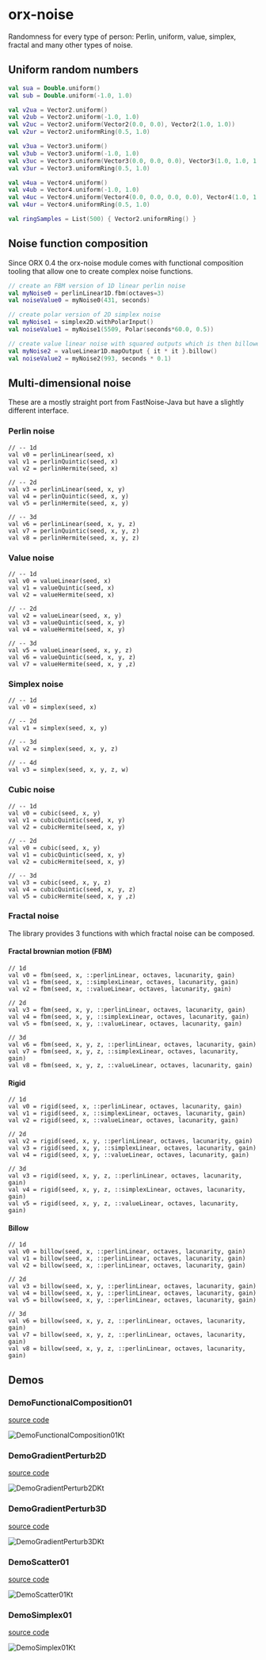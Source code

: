 # orx-noise

Randomness for every type of person: Perlin, uniform, value, simplex, fractal and many other types of noise.

## Uniform random numbers

```kotlin
val sua = Double.uniform()
val sub = Double.uniform(-1.0, 1.0)

val v2ua = Vector2.uniform()
val v2ub = Vector2.uniform(-1.0, 1.0)
val v2uc = Vector2.uniform(Vector2(0.0, 0.0), Vector2(1.0, 1.0))
val v2ur = Vector2.uniformRing(0.5, 1.0)

val v3ua = Vector3.uniform()
val v3ub = Vector3.uniform(-1.0, 1.0)
val v3uc = Vector3.uniform(Vector3(0.0, 0.0, 0.0), Vector3(1.0, 1.0, 1.0))
val v3ur = Vector3.uniformRing(0.5, 1.0)

val v4ua = Vector4.uniform()
val v4ub = Vector4.uniform(-1.0, 1.0)
val v4uc = Vector4.uniform(Vector4(0.0, 0.0, 0.0, 0.0), Vector4(1.0, 1.0, 1.0, 1.0))
val v4ur = Vector4.uniformRing(0.5, 1.0)

val ringSamples = List(500) { Vector2.uniformRing() }
```

## Noise function composition

Since ORX 0.4 the orx-noise module comes with functional composition tooling that allow one to create complex noise
functions.

```kotlin
// create an FBM version of 1D linear perlin noise
val myNoise0 = perlinLinear1D.fbm(octaves=3)
val noiseValue0 = myNoise0(431, seconds)

// create polar version of 2D simplex noise
val myNoise1 = simplex2D.withPolarInput()
val noiseValue1 = myNoise1(5509, Polar(seconds*60.0, 0.5))

// create value linear noise with squared outputs which is then billowed
val myNoise2 = valueLinear1D.mapOutput { it * it }.billow()
val noiseValue2 = myNoise2(993, seconds * 0.1)
```



## Multi-dimensional noise

These are a mostly straight port from FastNoise-Java but have a slightly different interface.

### Perlin noise
```
// -- 1d
val v0 = perlinLinear(seed, x)
val v1 = perlinQuintic(seed, x)
val v2 = perlinHermite(seed, x)

// -- 2d
val v3 = perlinLinear(seed, x, y)
val v4 = perlinQuintic(seed, x, y)
val v5 = perlinHermite(seed, x, y)

// -- 3d
val v6 = perlinLinear(seed, x, y, z)
val v7 = perlinQuintic(seed, x, y, z)
val v8 = perlinHermite(seed, x, y, z)
```

### Value noise
```
// -- 1d
val v0 = valueLinear(seed, x)
val v1 = valueQuintic(seed, x)
val v2 = valueHermite(seed, x)

// -- 2d
val v2 = valueLinear(seed, x, y)
val v3 = valueQuintic(seed, x, y)
val v4 = valueHermite(seed, x, y)

// -- 3d
val v5 = valueLinear(seed, x, y, z)
val v6 = valueQuintic(seed, x, y, z)
val v7 = valueHermite(seed, x, y ,z)
```

### Simplex noise
```
// -- 1d
val v0 = simplex(seed, x)

// -- 2d
val v1 = simplex(seed, x, y)

// -- 3d
val v2 = simplex(seed, x, y, z)

// -- 4d
val v3 = simplex(seed, x, y, z, w)
```

### Cubic noise
```
// -- 1d
val v0 = cubic(seed, x, y)
val v1 = cubicQuintic(seed, x, y)
val v2 = cubicHermite(seed, x, y)

// -- 2d
val v0 = cubic(seed, x, y)
val v1 = cubicQuintic(seed, x, y)
val v2 = cubicHermite(seed, x, y)

// -- 3d
val v3 = cubic(seed, x, y, z)
val v4 = cubicQuintic(seed, x, y, z)
val v5 = cubicHermite(seed, x, y ,z)
```

### Fractal noise

The library provides 3 functions with which fractal noise can be composed.

#### Fractal brownian motion (FBM)

```
// 1d
val v0 = fbm(seed, x, ::perlinLinear, octaves, lacunarity, gain)
val v1 = fbm(seed, x, ::simplexLinear, octaves, lacunarity, gain)
val v2 = fbm(seed, x, ::valueLinear, octaves, lacunarity, gain)

// 2d
val v3 = fbm(seed, x, y, ::perlinLinear, octaves, lacunarity, gain)
val v4 = fbm(seed, x, y, ::simplexLinear, octaves, lacunarity, gain)
val v5 = fbm(seed, x, y, ::valueLinear, octaves, lacunarity, gain)

// 3d
val v6 = fbm(seed, x, y, z, ::perlinLinear, octaves, lacunarity, gain)
val v7 = fbm(seed, x, y, z, ::simplexLinear, octaves, lacunarity, gain)
val v8 = fbm(seed, x, y, z, ::valueLinear, octaves, lacunarity, gain)
```

#### Rigid

```
// 1d
val v0 = rigid(seed, x, ::perlinLinear, octaves, lacunarity, gain)
val v1 = rigid(seed, x, ::simplexLinear, octaves, lacunarity, gain)
val v2 = rigid(seed, x, ::valueLinear, octaves, lacunarity, gain)

// 2d
val v2 = rigid(seed, x, y, ::perlinLinear, octaves, lacunarity, gain)
val v3 = rigid(seed, x, y, ::simplexLinear, octaves, lacunarity, gain)
val v4 = rigid(seed, x, y, ::valueLinear, octaves, lacunarity, gain)

// 3d
val v3 = rigid(seed, x, y, z, ::perlinLinear, octaves, lacunarity, gain)
val v4 = rigid(seed, x, y, z, ::simplexLinear, octaves, lacunarity, gain)
val v5 = rigid(seed, x, y, z, ::valueLinear, octaves, lacunarity, gain)
```

#### Billow

```
// 1d
val v0 = billow(seed, x, ::perlinLinear, octaves, lacunarity, gain)
val v1 = billow(seed, x, ::perlinLinear, octaves, lacunarity, gain)
val v2 = billow(seed, x, ::perlinLinear, octaves, lacunarity, gain)

// 2d
val v3 = billow(seed, x, y, ::perlinLinear, octaves, lacunarity, gain)
val v4 = billow(seed, x, y, ::perlinLinear, octaves, lacunarity, gain)
val v5 = billow(seed, x, y, ::perlinLinear, octaves, lacunarity, gain)

// 3d
val v6 = billow(seed, x, y, z, ::perlinLinear, octaves, lacunarity, gain)
val v7 = billow(seed, x, y, z, ::perlinLinear, octaves, lacunarity, gain)
val v8 = billow(seed, x, y, z, ::perlinLinear, octaves, lacunarity, gain)
```
<!-- __demos__ >
# Demos
[DemoGradientPerturb2DKt](src/demo/kotlin/DemoGradientPerturb2DKt.kt
![DemoGradientPerturb2DKt](https://github.com/openrndr/orx/blob/media/orx-noise/images/DemoGradientPerturb2DKt.png
[DemoGradientPerturb3DKt](src/demo/kotlin/DemoGradientPerturb3DKt.kt
![DemoGradientPerturb3DKt](https://github.com/openrndr/orx/blob/media/orx-noise/images/DemoGradientPerturb3DKt.png
[DemoPoissonDiskSamplingKt](src/demo/kotlin/DemoPoissonDiskSamplingKt.kt
![DemoPoissonDiskSamplingKt](https://github.com/openrndr/orx/blob/media/orx-noise/images/DemoPoissonDiskSamplingKt.png
<!-- __demos__ -->
## Demos
### DemoFunctionalComposition01
[source code](src/demo/kotlin/DemoFunctionalComposition01.kt)

![DemoFunctionalComposition01Kt](https://raw.githubusercontent.com/openrndr/orx/media/orx-noise/images/DemoFunctionalComposition01Kt.png)

### DemoGradientPerturb2D
[source code](src/demo/kotlin/DemoGradientPerturb2D.kt)

![DemoGradientPerturb2DKt](https://raw.githubusercontent.com/openrndr/orx/media/orx-noise/images/DemoGradientPerturb2DKt.png)

### DemoGradientPerturb3D
[source code](src/demo/kotlin/DemoGradientPerturb3D.kt)

![DemoGradientPerturb3DKt](https://raw.githubusercontent.com/openrndr/orx/media/orx-noise/images/DemoGradientPerturb3DKt.png)

### DemoScatter01
[source code](src/demo/kotlin/DemoScatter01.kt)

![DemoScatter01Kt](https://raw.githubusercontent.com/openrndr/orx/media/orx-noise/images/DemoScatter01Kt.png)

### DemoSimplex01
[source code](src/demo/kotlin/DemoSimplex01.kt)

![DemoSimplex01Kt](https://raw.githubusercontent.com/openrndr/orx/media/orx-noise/images/DemoSimplex01Kt.png)
